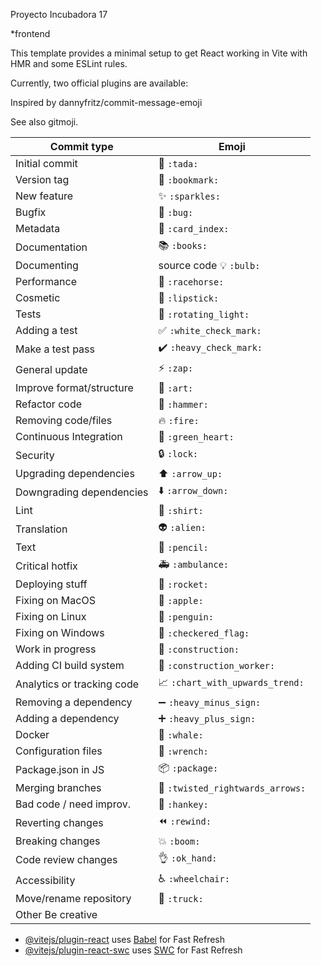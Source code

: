 Proyecto Incubadora 17

*frontend

This template provides a minimal setup to get React working in Vite with HMR and some ESLint rules.

Currently, two official plugins are available:

Inspired by dannyfritz/commit-message-emoji

See also gitmoji.

| Commit type | Emoji |
| --- | --- |
|Initial commit |	🎉 `:tada:`|
|Version tag |	🔖 `:bookmark:`|
|New feature |	✨ `:sparkles:`|
|Bugfix |	🐛 `:bug:`|
|Metadata |	📇 `:card_index:`|
|Documentation |	📚 `:books:`|
|Documenting | source code	💡 `:bulb:`|
|Performance |	🐎 `:racehorse:`|
|Cosmetic |	💄 `:lipstick:`|
|Tests |	🚨 `:rotating_light:`|
|Adding a test |	✅ `:white_check_mark:`|
|Make a test pass |	✔️ `:heavy_check_mark:`|
|General update |	⚡ `:zap:`|
|Improve format/structure |	🎨 `:art:`|
|Refactor code |	🔨 `:hammer:`|
|Removing code/files |	🔥 `:fire:`|
|Continuous Integration |	💚 `:green_heart:`|
|Security |	🔒 `:lock:`|
|Upgrading dependencies |	⬆️ `:arrow_up:`|
|Downgrading dependencies |	⬇️ `:arrow_down:`|
|Lint |	👕 `:shirt:`|
|Translation |	👽 `:alien:`|
|Text |	📝 `:pencil:`|
|Critical hotfix |	🚑 `:ambulance:`|
|Deploying stuff |	🚀 `:rocket:`|
|Fixing on MacOS |	🍎 `:apple:`|
|Fixing on Linux |	🐧 `:penguin:`|
|Fixing on Windows |	🏁 `:checkered_flag:`|
|Work in progress |	🚧 `:construction:`|
|Adding CI build system |	👷 `:construction_worker:`|
|Analytics or tracking code |	📈 `:chart_with_upwards_trend:`|
|Removing a dependency |	➖ `:heavy_minus_sign:`|
|Adding a dependency |	➕ `:heavy_plus_sign:`|
|Docker |	🐳 `:whale:`|
|Configuration files |	🔧 `:wrench:`|
|Package.json in JS |	📦 `:package:`|
|Merging branches |	🔀 `:twisted_rightwards_arrows:`|
|Bad code / need improv. |	💩 `:hankey:`|
|Reverting changes |	⏪ `:rewind:`|
|Breaking changes |	💥 `:boom:`|
|Code review changes |	👌 `:ok_hand:`|
|Accessibility |	♿ `:wheelchair:`|
|Move/rename repository |	🚚 `:truck:`|
|Other	Be creative|

- [@vitejs/plugin-react](https://github.com/vitejs/vite-plugin-react/blob/main/packages/plugin-react/README.md) uses [Babel](https://babeljs.io/) for Fast Refresh
- [@vitejs/plugin-react-swc](https://github.com/vitejs/vite-plugin-react-swc) uses [SWC](https://swc.rs/) for Fast Refresh
